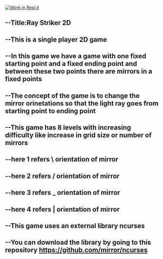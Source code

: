 [![Work in Repl.it](https://classroom.github.com/assets/work-in-replit-14baed9a392b3a25080506f3b7b6d57f295ec2978f6f33ec97e36a161684cbe9.svg)](https://classroom.github.com/online_ide?assignment_repo_id=402082&assignment_repo_type=GroupAssignmentRepo)

--Title:Ray Striker 2D
--

--This is a single player 2D game
--

--In this game we have a game with one fixed starting point and a fixed ending point and between these two points there are mirrors in a fixed points
--

--The concept of the game is to change the mirror orinetations so that the light ray goes from starting point to ending point
--
 
--This game has 8 levels with increasing difficulty like increase in grid size or number of mirrors
--

--here 1 refers \ orientation of mirror
--

--here 2 refers / orientation of mirror
--

--here 3 refers _ orientation of mirror
--

--here 4 refers | orientation of mirror
--

--This game uses an external library ncurses
--

--You can download the library by going to this repository https://github.com/mirror/ncurses
--

